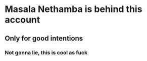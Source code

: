 # Masala Nethamba is behind this account

## Only for good intentions 
### Not gonna lie, this is cool as fuck